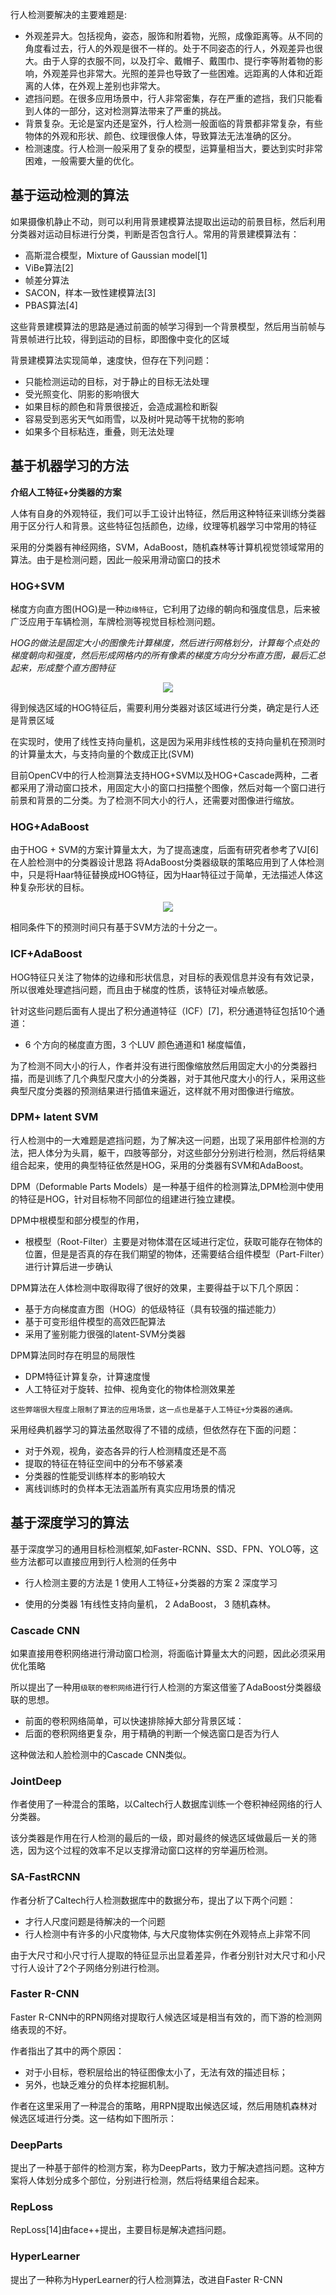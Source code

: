 行人检测要解决的主要难题是:
* 外观差异大。包括视角，姿态，服饰和附着物，光照，成像距离等。从不同的角度看过去，行人的外观是很不一样的。处于不同姿态的行人，外观差异也很大。由于人穿的衣服不同，以及打伞、戴帽子、戴围巾、提行李等附着物的影响，外观差异也非常大。光照的差异也导致了一些困难。远距离的人体和近距离的人体，在外观上差别也非常大。
* 遮挡问题。在很多应用场景中，行人非常密集，存在严重的遮挡，我们只能看到人体的一部分，这对检测算法带来了严重的挑战。
* 背景复杂。无论是室内还是室外，行人检测一般面临的背景都非常复杂，有些物体的外观和形状、颜色、纹理很像人体，导致算法无法准确的区分。
* 检测速度。行人检测一般采用了复杂的模型，运算量相当大，要达到实时非常困难，一般需要大量的优化。


## 基于运动检测的算法

如果摄像机静止不动，则可以利用背景建模算法提取出运动的前景目标，然后利用分类器对运动目标进行分类，判断是否包含行人。常用的背景建模算法有：  

* 高斯混合模型，Mixture of Gaussian model[1]
* ViBe算法[2]
* 帧差分算法
* SACON，样本一致性建模算法[3]
* PBAS算法[4] 

这些背景建模算法的思路是通过前面的帧学习得到一个背景模型，然后用当前帧与背景帧进行比较，得到运动的目标，即图像中变化的区域

背景建模算法实现简单，速度快，但存在下列问题：

* 只能检测运动的目标，对于静止的目标无法处理
* 受光照变化、阴影的影响很大
* 如果目标的颜色和背景很接近，会造成漏检和断裂
* 容易受到恶劣天气如雨雪，以及树叶晃动等干扰物的影响
* 如果多个目标粘连，重叠，则无法处理

## 基于机器学习的方法

**介绍人工特征+分类器的方案** 

人体有自身的外观特征，我们可以手工设计出特征，然后用这种特征来训练分类器用于区分行人和背景。这些特征包括颜色，边缘，纹理等机器学习中常用的特征  

采用的分类器有神经网络，SVM，AdaBoost，随机森林等计算机视觉领域常用的算法。由于是检测问题，因此一般采用滑动窗口的技术  

### HOG+SVM

梯度方向直方图(HOG)是一种`边缘特征`，它利用了边缘的朝向和强度信息，后来被广泛应用于车辆检测，车牌检测等视觉目标检测问题。  

*HOG的做法是固定大小的图像先计算梯度，然后进行网格划分，计算每个点处的梯度朝向和强度，然后形成网格内的所有像素的梯度方向分分布直方图，最后汇总起来，形成整个直方图特征*  

<div align="center"> <img src="pic/HOG.jpg"/> </div>

得到候选区域的HOG特征后，需要利用分类器对该区域进行分类，确定是行人还是背景区域 

在实现时，使用了线性支持向量机，这是因为采用非线性核的支持向量机在预测时的计算量太大，与支持向量的个数成正比(SVM)

目前OpenCV中的行人检测算法支持HOG+SVM以及HOG+Cascade两种，二者都采用了滑动窗口技术，用固定大小的窗口扫描整个图像，然后对每一个窗口进行前景和背景的二分类。为了检测不同大小的行人，还需要对图像进行缩放。  



### HOG+AdaBoost
由于HOG + SVM的方案计算量太大，为了提高速度，后面有研究者参考了VJ[6]在人脸检测中的分类器设计思路 将AdaBoost分类器级联的策略应用到了人体检测中，只是将Haar特征替换成HOG特征，因为Haar特征过于简单，无法描述人体这种复杂形状的目标。

<div align="center"> <img src="pic/Haar.png"/> </div>

相同条件下的预测时间只有基于SVM方法的十分之一。 


### ICF+AdaBoost

HOG特征只关注了物体的边缘和形状信息，对目标的表观信息并没有有效记录，所以很难处理遮挡问题，而且由于梯度的性质，该特征对噪点敏感。   

针对这些问题后面有人提出了积分通道特征（ICF）[7]，积分通道特征包括10个通道： 

* 6 个方向的梯度直方图，3 个LUV 颜色通道和1 梯度幅值， 

为了检测不同大小的行人，作者并没有进行图像缩放然后用固定大小的分类器扫描，而是训练了几个典型尺度大小的分类器，对于其他尺度大小的行人，采用这些典型尺度分类器的预测结果进行插值来逼近，这样就不用对图像进行缩放。


### DPM+ latent SVM

行人检测中的一大难题是遮挡问题，为了解决这一问题，出现了采用部件检测的方法，把人体分为头肩，躯干，四肢等部分，对这些部分分别进行检测，然后将结果组合起来，使用的典型特征依然是HOG，采用的分类器有SVM和AdaBoost。  


DPM（Deformable Parts Models）是一种基于组件的检测算法,DPM检测中使用的特征是HOG，针对目标物不同部位的组建进行独立建模。  

DPM中根模型和部分模型的作用，  
* 根模型（Root-Filter）主要是对物体潜在区域进行定位，获取可能存在物体的位置，但是是否真的存在我们期望的物体，还需要结合组件模型（Part-Filter）进行计算后进一步确认  

DPM算法在人体检测中取得取得了很好的效果，主要得益于以下几个原因： 
* 基于方向梯度直方图（HOG）的低级特征（具有较强的描述能力）
* 基于可变形组件模型的高效匹配算法
* 采用了鉴别能力很强的latent-SVM分类器  

DPM算法同时存在明显的局限性
* DPM特征计算复杂，计算速度慢
* 人工特征对于旋转、拉伸、视角变化的物体检测效果差 

`这些弊端很大程度上限制了算法的应用场景，这一点也是基于人工特征+分类器的通病。`


采用经典机器学习的算法虽然取得了不错的成绩，但依然存在下面的问题：  
* 对于外观，视角，姿态各异的行人检测精度还是不高
* 提取的特征在特征空间中的分布不够紧凑
* 分类器的性能受训练样本的影响较大
* 离线训练时的负样本无法涵盖所有真实应用场景的情况  


## 基于深度学习的算法

基于深度学习的通用目标检测框架,如Faster-RCNN、SSD、FPN、YOLO等，这些方法都可以直接应用到行人检测的任务中 


* 行人检测主要的方法是 1 使用人工特征+分类器的方案  2  深度学习 

* 使用的分类器 1有线性支持向量机， 2 AdaBoost， 3 随机森林。  


### Cascade CNN  

如果直接用卷积网络进行滑动窗口检测，将面临计算量太大的问题，因此必须采用优化策略   

所以提出了一种用`级联的卷积网络`进行行人检测的方案这借鉴了AdaBoost分类器级联的思想。  

* 前面的卷积网络简单，可以快速排除掉大部分背景区域： 
* 后面的卷积网络更复杂，用于精确的判断一个候选窗口是否为行人

这种做法和人脸检测中的Cascade CNN类似。


### JointDeep 

作者使用了一种混合的策略，以Caltech行人数据库训练一个卷积神经网络的行人分类器。  

该分类器是作用在行人检测的最后的一级，即对最终的候选区域做最后一关的筛选，因为这个过程的效率不足以支撑滑动窗口这样的穷举遍历检测。

### SA-FastRCNN 

作者分析了Caltech行人检测数据库中的数据分布，提出了以下两个问题：
* 才行人尺度问题是待解决的一个问题
* 行人检测中有许多的小尺度物体, 与大尺度物体实例在外观特点上非常不同

由于大尺寸和小尺寸行人提取的特征显示出显着差异，作者分别针对大尺寸和小尺寸行人设计了2个子网络分别进行检测。


### Faster R-CNN  

Faster R-CNN中的RPN网络对提取行人候选区域是相当有效的，而下游的检测网络表现的不好。

作者指出了其中的两个原因：
* 对于小目标，卷积层给出的特征图像太小了，无法有效的描述目标；
* 另外，也缺乏难分的负样本挖掘机制。

作者在这里采用了一种混合的策略，用RPN提取出候选区域，然后用随机森林对候选区域进行分类。这一结构如下图所示：


### DeepParts 

提出了一种基于部件的检测方案，称为DeepParts，致力于解决遮挡问题。这种方案将人体划分成多个部位，分别进行检测，然后将结果组合起来。


### RepLoss  

RepLoss[14]由face++提出，主要目标是解决遮挡问题。

### HyperLearner 

提出了一种称为HyperLearner的行人检测算法，改进自Faster R-CNN